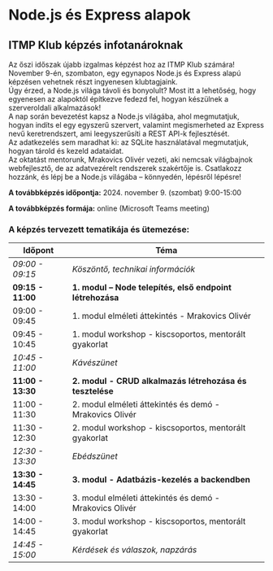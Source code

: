 # Node.js és Express alapok

## ITMP Klub képzés infotanároknak

Az őszi időszak újabb izgalmas képzést hoz az ITMP Klub számára! November 9-én, szombaton, egy egynapos Node.js és Express alapú képzésen vehetnek részt ingyenesen klubtagjaink.  
Úgy érzed, a Node.js világa távoli és bonyolult? Most itt a lehetőség, hogy egyenesen az alapoktól építkezve fedezd fel, hogyan készülnek a szerveroldali alkalmazások!  
A nap során bevezetést kapsz a Node.js világába, ahol megmutatjuk, hogyan indíts el egy egyszerű szervert, valamint megismerheted az Express nevű keretrendszert, ami leegyszerűsíti a REST API-k fejlesztését.  
Az adatkezelés sem maradhat ki: az SQLite használatával megmutatjuk, hogyan tárold és kezeld adataidat.  
Az oktatást mentorunk, Mrakovics Olivér vezeti, aki nemcsak világbajnok webfejlesztő, de az adatvezérelt rendszerek szakértője is. Csatlakozz hozzánk, és lépj be a Node.js világába – könnyedén, lépésről lépésre!

**A továbbképzés időpontja:** 2024. november 9. (szombat) 9:00-15:00

**A továbbképzés formája:** online (Microsoft Teams meeting)

### A képzés tervezett tematikája és ütemezése:

| Időpont           | Téma                                                     |
| ----------------- | -------------------------------------------------------- |
| _09:00 - 09:15_   | _Köszöntő, technikai információk_                        |
| **09:15 - 11:00** | **1. modul – Node telepítés, első endpoint létrehozása** |
| 09:00 - 09:45     | 1. modul elméleti áttekintés - Mrakovics Olivér          |
| 09:45 - 10:45     | 1. modul workshop - kiscsoportos, mentorált gyakorlat    |
| _10:45 - 11:00_   | _Kávészünet_                                             |
| **11:00 - 13:30** | **2. modul - CRUD alkalmazás létrehozása és tesztelése** |
| 11:00 - 11:30     | 2. modul elméleti áttekintés és demó - Mrakovics Olivér  |
| 11:30 - 12:30     | 2. modul workshop - kiscsoportos, mentorált gyakorlat    |
| _12:30 - 13:30_   | _Ebédszünet_                                             |
| **13:30 - 14:45** | **3. modul - Adatbázis-kezelés a backendben**            |
| 13:30 - 14:00     | 3. modul elméleti áttekintés és demó - Mrakovics Olivér  |
| 14:00 - 14:45     | 3. modul workshop - kiscsoportos, mentorált gyakorlat    |
| _14:45 - 15:00_   | _Kérdések és válaszok, napzárás_                         |
